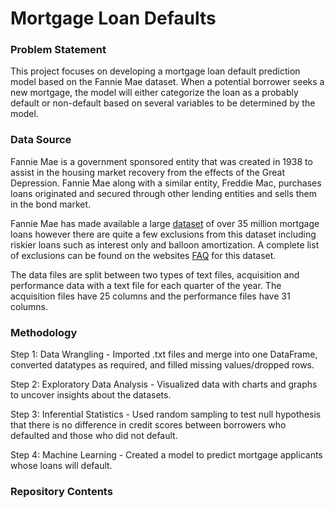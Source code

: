 # Mortgage Loan Defaults

<h3>Problem Statement</h3>
<p>This project focuses on developing a mortgage loan default prediction model based on the Fannie Mae dataset. When a potential borrower seeks a new mortgage, the model will either categorize the loan as a probably default or non-default based on several variables to be determined by the model.</p>

<h3>Data Source</h3>
<p>Fannie Mae is a government sponsored entity that was created in 1938 to assist in the housing market recovery from the effects of the Great Depression. Fannie Mae along with a similar entity, Freddie Mac, purchases loans originated and secured through other lending entities and sells them in the bond market.
  
Fannie Mae has made available a large [dataset](https://www.fanniemae.com/portal/funding-the-market/data/loan-performance-data.html) of over 35 million mortgage loans however there are quite a few exclusions from this dataset including riskier loans such as interest only and balloon amortization. A complete list of exclusions can be found on the websites [FAQ](https://loanperformancedata.fanniemae.com/lppub-docs/FNMA_SF_Loan_Performance_FAQs.pdf) for this dataset.

The data files are split between two types of text files, acquisition and performance data with a text file for each quarter of the year. The acquisition files have 25 columns and the performance files have 31 columns.
</p>

<h3>Methodology</h3>

Step 1: Data Wrangling - Imported .txt files and merge into one DataFrame, converted datatypes as required, and filled missing values/dropped rows.

Step 2: Exploratory Data Analysis - Visualized data with charts and graphs to uncover insights about the datasets.

Step 3: Inferential Statistics - Used random sampling to test null hypothesis that there is no difference in credit scores between borrowers who defaulted and those who did not default.

Step 4: Machine Learning - Created a model to predict mortgage applicants whose loans will default.

<h3>Repository Contents</h3>
<p> </p>
